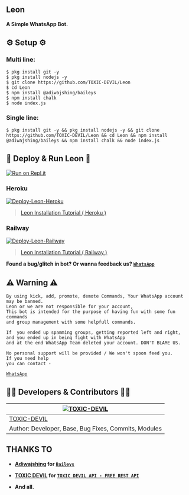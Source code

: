 ## Leon
**A Simple WhatsApp Bot.**

## ⚙️ Setup ⚙️

### Multi line:
```
$ pkg install git -y
$ pkg install nodejs -y
$ git clone https://github.com/TOXIC-DEVIL/Leon
$ cd Leon
$ npm install @adiwajshing/baileys
$ npm install chalk
$ node index.js
```

### Single line:
```
$ pkg install git -y && pkg install nodejs -y && git clone https://github.com/TOXIC-DEVIL/Leon && cd Leon && npm install @adiwajshing/baileys && npm install chalk && node index.js
```

## 💫 Deploy & Run Leon 💫

[![Run on Repl.it](https://repl.it/badge/github/TOXIC-DEVIL/WhatsApp-Bot)](https://replit.com/@TOXICDEVIL/Leon)

### Heroku

[![Deploy-Leon-Heroku](https://www.herokucdn.com/deploy/button.svg)](https://heroku.com/deploy?template=https://github.com/TOXIC-DEVIL/Leon)
> [Leon Installation Tutorial ( Heroku )](https://youtu.be/eZ3xhIWnuyY)

### Railway

[![Deploy-Leon-Railway](https://railway.app/button.svg)](https://railway.app/new/template/e9CKXX?referralCode=ToxicDevil)
> [Leon Installation Tutorial ( Railway )](https://youtu.be/tiOHHhOgNJs)

**Found a bug/glitch in bot? Or wanna feedback us? [`WhatsApp`](https://wa.me/919745917589?text=Hi)**

## ⚠ Warning ⚠

```
By using kick, add, promote, demote Commands, Your WhatsApp account may be banned.
Leon or we are not responsible for your account, 
This bot is intended for the purpose of having fun with some fun commands 
and group management with some helpfull commands.

If  you ended up spamming groups, getting reported left and right, 
and you ended up in being fight with WhatsApp
and at the end WhatsApp Team deleted your account. DON'T BLAME US.

No personal support will be provided / We won't spoon feed you. 
If you need help
you can contact - 
```
[`WhatsApp`](https://wa.me/919745917589?text=Hi)

## 👨‍💻 Developers & Contributors 👨‍💻

 [![TOXIC-DEVIL](https://github.com/TOXIC-DEVIL.png?size=100)](https://github.com/TOXIC-DEVIL) |
----|
[TOXIC-DEVIL](https://github.com/TOXIC-DEVIL)  | 
Author: Developer, Base, Bug Fixes, Commits, Modules | 

## THANKS TO

- **[Adiwajshing](https://github.com/Adiwajshing) for [`Baileys`](https://github.com/adiwajshing/Baileys)**

- **[TOXIC DEVIL](https://github.com/TOXIC-DEVIL) for [`TOXIC DEVIL API - FREE REST API`](https://api-toxic-devil-production.up.railway.app/)**

- **And all.**
